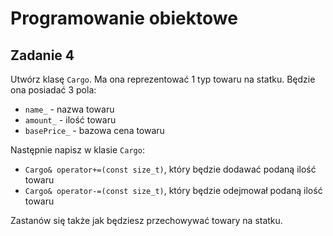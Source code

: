 # Programowanie obiektowe

## Zadanie 4

Utwórz klasę `Cargo`. Ma ona reprezentować 1 typ towaru na statku. Będzie ona posiadać 3 pola:

* `name_` - nazwa towaru
* `amount_` - ilość towaru
* `basePrice_` - bazowa cena towaru

Następnie napisz w klasie `Cargo`:

* `Cargo& operator+=(const size_t)`, który będzie dodawać podaną ilość towaru
* `Cargo& operator-=(const size_t)`, który będzie odejmował podaną ilość towaru

Zastanów się także jak będziesz przechowywać towary na statku.
